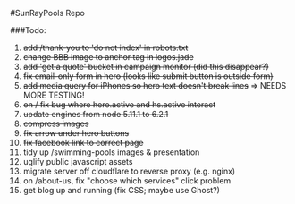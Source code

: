 #SunRayPools Repo

###Todo:

1. ~~add /thank-you to 'do not index' in robots.txt~~
2. ~~change BBB image to anchor tag in logos.jade~~
3. ~~add 'get a quote' bucket in campaign monitor (did this disappear?)~~
4. ~~fix email-only form in hero (looks like submit button is outside form)~~
5. ~~add media query for iPhones so hero text doesn't break lines~~ => NEEDS MORE TESTING!
6. ~~on / fix bug where hero.active and hs.active interact~~
7. ~~update engines from node 5.11.1 to 6.2.1~~
8. ~~compress images~~
9. ~~fix arrow under hero buttons~~
10. ~~fix facebook link to correct page~~
11. tidy up /swimming-pools images & presentation
12. uglify public javascript assets
13. migrate server off cloudflare to reverse proxy (e.g. nginx)
14. on /about-us, fix "choose which services" click problem
15. get blog up and running (fix CSS; maybe use Ghost?)